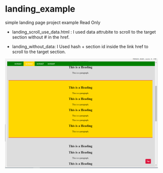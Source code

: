 # landing_example
simple landing page project example Read Only

* landing_scroll_use_data.html : I used data attrubite to scroll to the target section without # in the href.

* landing_without_data: I Used hash + section id inside the link href to scroll to the target section.

<img src="land.PNG">
